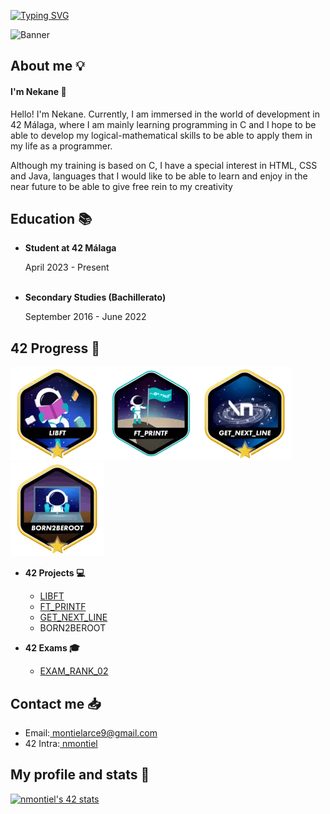 <a href="https://git.io/typing-svg"><img src="https://readme-typing-svg.demolab.com?font=Courier&weight=100&size=37&pause=1000&color=000000&width=435&lines=Hello+Everyone+" alt="Typing SVG" /></a>

![Banner](https://64.media.tumblr.com/d0e0ba566837303040d948173b88abc6/af892589e3c0f22b-ec/s500x750/bc9028176fd0cbb851e9cdc4518a50a20ad2240d.gif)

## About me 💡

<h4>I'm Nekane 🤝</h4>

<p>Hello! I'm Nekane. Currently, I am immersed in the world of development in 42 Málaga, where I am mainly learning programming in C and I hope to be able to develop my logical-mathematical skills to be able to apply them in my life as a programmer.</p>
<p> Although my training is based on C, I have a special interest in HTML, CSS and Java, languages ​​that I would like to be able to learn and enjoy in the near future to be able to give free rein to my creativity</p>

## Education 📚
<ul>
  <li><b>Student at 42 Málaga</b></li>
  <p>April 2023 - Present</p><br/>
  <li><b>Secondary Studies (Bachillerato)</b></li>
  <p>September 2016 - June 2022</p>
</ul>

## 42 Progress 🚀  
<img src="https://github.com/leogaudin/42_project_badges/raw/main/badges/libft_bonus.webp"><img src="https://github.com/leogaudin/42_project_badges/raw/main/badges/ft_printf.webp"/><img src="https://github.com/leogaudin/42_project_badges/raw/main/badges/get_next_line_bonus.webp"/><img src="https://github.com/leogaudin/42_project_badges/raw/main/badges/born2beroot_bonus.webp"/>
<ul>
  <li><b>42 Projects 💻</b></li>
  <ul>
    <li><a href="https://github.com/nmontiel42/libft">LIBFT</a></li>
    <li><a href="https://github.com/nmontiel42/Printf">FT_PRINTF</a></li>
    <li><a href="https://github.com/nmontiel42/get_next_line">GET_NEXT_LINE</a></li>
    <li><a>BORN2BEROOT</a>
  </ul>
</ul>
<ul>
  <li><b>42 Exams 🎓</b></li>
  <ul>
    <li><a href="https://github.com/nmontiel42/exam_rank_02">EXAM_RANK_02</li></a>
  </ul>
</ul>

## Contact me 📥
<ul>
  <li>Email:<a href="mailto:montielarce9@gmail.com" target="_blank"> montielarce9@gmail.com</a></li>
  <li>42 Intra:<a href="https://profile.intra.42.fr/users/nmontiel" target="_blank"> nmontiel</a></li>
</ul>

## My profile and stats 🥥

<a href="https://github.com/oakoudad/badge42"><img src="https://badge.mediaplus.ma/colorfulwaves/nmontiel?1337Badge=off&UM6P=off" alt="nmontiel's 42 stats"></a>
